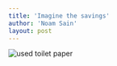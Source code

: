 ```yaml
---
title: 'Imagine the savings'
author: 'Noam Sain'
layout: post
---
```


![used toilet paper](/assets/2013-04-20100503.jpg)